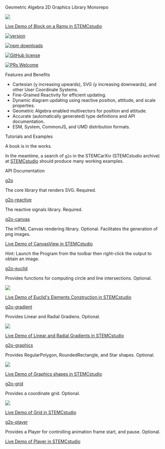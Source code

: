 Geometric Algebra 2D Graphics Library Monorepo

![](./images/ramp.png)

[Live Demo of Block on a Ramp in STEMCstudio](https://www.stemcstudio.com/gists/38aa01dfe4eca3a22d3f972d17c17df2)

[![version](https://img.shields.io/npm/v/g2o.svg)](https://www.npmjs.com/package/g2o) 

[![npm downloads](https://img.shields.io/npm/dm/g2o.svg)](https://npm-stat.com/charts.html?package=g2o&from=2024-03-27)

[![GitHub license](https://img.shields.io/badge/license-MIT-blue.svg)](./LICENSE)

[![PRs Welcome](https://img.shields.io/badge/PRs-welcome-brightgreen.svg)](./CONTRIBUTING.md)

Features and Benefits

* Cartesian (y increasing upwards), SVG (y increasing downwards), and other User Coordinate Systems.
* Fine-Grained Reactivity for efficient updating.
* Dynamic diagram updating using reactive position, attitude, and scale properties.
* Geometric Algebra enabled multivectors for position and attitude.
* Accurate (automatically generated) type definitions and API documentation.
* ESM, System, CommonJS, and UMD distribution formats.

Tutorials and Examples

A book is in the works.

In the meantime, a search of `g2o` in the STEMCarXiv (STEMCstudio archive) at [STEMCstudio](https://www.stemcstudio.com) should produce many working examples.

API Documentation

[g2o](https://geometryzen.github.io/g2o-mono)

The core library that renders SVG. Required.

[g2o-reactive](https://geometryzen.github.io/g2o-mono/reactive)

The reactive signals library. Required.

[g2o-canvas](https://geometryzen.github.io/g2o-mono/canvas)

The HTML Canvas rendering library. Optional. Facilitates the generation of png images.

[Live Demo of CanvasView in STEMCstudio](https://www.stemcstudio.com/gists/beb5ee1690bf44e9429cbeeb7cd7d5a6)

Hint: Launch the Program from the toolbar then right-click the output to obtain an image.

[g2o-euclid](https://geometryzen.github.io/g2o-mono/euclid)

Provides functions for computing circle and line intersections. Optional.

![](./images/euclid.png)

[Live Demo of Euclid's Elements Construction in STEMCstudio](https://www.stemcstudio.com/gists/28890bad7794270d959330e2eba82cc7)

[g2o-gradient](https://geometryzen.github.io/g2o-mono/gradient)

Provides Linear and Radial Gradiens. Optional.

![](./images/gradient.png)

[Live Demo of Linear and Radial Gradients in STEMCstudio](https://www.stemcstudio.com/gists/e82033ebe82bc5fd991a33a820cb7f83)

[g2o-graphics](https://geometryzen.github.io/g2o-mono/graphics)

Provides RegularPolygon, RoundedRectangle, and Star shapes. Optional.

![](./images/graphics.png)

[Live Demo of Graphics shapes in STEMCstudio](https://www.stemcstudio.com/gists/8f873d1ef37536795b40883aa2e77c01)

[g2o-grid](https://geometryzen.github.io/g2o-mono/grid)

Provides a coordinate grid. Optional.

![](./images/grid.png)

[Live Demo of Grid in STEMCstudio](https://www.stemcstudio.com/gists/7106f94b7639ce77bbcf2fcc88b217db)

[g2o-player](https://geometryzen.github.io/g2o-mono/player)

Provides a Player for controlling animation frame start, and pause. Optional.

[Live Demo of Player in STEMCstudio](https://www.stemcstudio.com/gists/a88d400bc9176836bb4ff7f88340428a)
